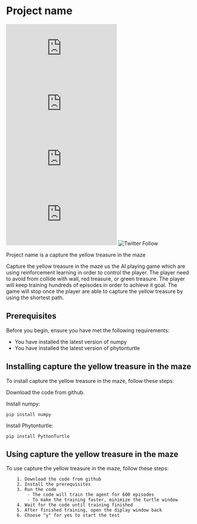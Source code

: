 # Project name

<!--- These are examples. See https://shields.io for others or to customize this set of shields. You might want to include dependencies, project status and licence info here --->
![GitHub repo size](https://img.shields.io/github/repo-size/scottydocs/README-template.md)
![GitHub contributors](https://img.shields.io/github/contributors/scottydocs/README-template.md)
![GitHub stars](https://img.shields.io/github/stars/scottydocs/README-template.md?style=social)
![GitHub forks](https://img.shields.io/github/forks/scottydocs/README-template.md?style=social)
![Twitter Follow](https://img.shields.io/twitter/follow/scottydocs?style=social)

Project name is a capture the yellow treasure in the maze

Capture the yellow treasure in the maze us the AI playing game which are using reinforcement learning in order to control the player. The player need to avoid from collide with wall, red treasure, or green treasure. The player will keep training hundreds of episodes in order to achieve it goal. The game will stop once the player are able to capture the yellow treasure by using the shortest path.

## Prerequisites

Before you begin, ensure you have met the following requirements:
<!--- These are just example requirements. Add, duplicate or remove as required --->
* You have installed the latest version of numpy
* You have installed the latest version of phytonturtle

## Installing capture the yellow treasure in the maze

To install capture the yellow treasure in the maze, follow these steps:

Download the code from github.

Install numpy:
```
pip install numpy
```

Install Phytonturtle:
```
pip install PythonTurtle
```
## Using capture the yellow treasure in the maze

To use capture the yellow treasure in the maze, follow these steps:

```
	1. Download the code from github
	2. Install the prerequisites
	3. Run the code
		- The code will train the agent for 600 episodes
		- To make the training faster, minimize the turtle window
	4. Wait for the code until training finished
	5. After finished training, open the diplay window back
	6. Choose "y" for yes to start the test
```



